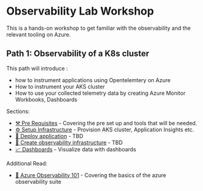 # Observability Lab Workshop

This is a hands-on workshop to get familiar with the observability and the relevant tooling on Azure.

## Path 1: Observability of a K8s cluster

This path will introduce :

- how to instrument applications using Opentelemtery on Azure
- How to instrument your AKS cluster
- How to use your collected telemetry data by creating Azure Monitor Workbooks, Dashboards

Sections:

- [⚒️ Pre Requisites](./00-pre-requisite/README.md) - Covering the pre set up and tools that will be
  needed.
- [⚙️ Setup Infrastructure](./01-setup-infrastructure/README.md) - Provision AKS cluster, Application Insights etc.
- [🧩 Deploy application](./02-deploy-application/README.md) - TBD
- [🔎 Create observability infrastructure](./03-create-observability-infrastructure/README.md) - TBD
- [📈 Dashboards](./04-dashboards/README.md) - Visualize data with dashboards

Additional Read:

- [ 📖 Azure Observability 101](./10-azure-observabity-101/README.md) - Covering the basics of the azure observability suite
